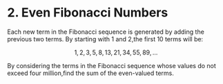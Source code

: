 # 2. Even Fibonacci Numbers

Each new term in the Fibonacci sequence is generated by adding the previous two terms. By starting with $1$ and $2$,the first $10$ terms will be:

$$ 1, 2, 3, 5, 8, 13, 21, 34, 55, 89, ... $$

By considering the terms in the Fibonacci sequence whose values do not exceed four million,find the sum of the even-valued
terms.

